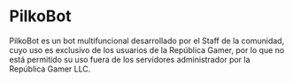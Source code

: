 # PilkoBot
PilkoBot es un bot multifuncional desarrollado por el Staff de la comunidad, cuyo uso es exclusivo de los usuarios de la República Gamer, por lo que no está permitido su uso fuera de los servidores administrador por la República Gamer LLC.
